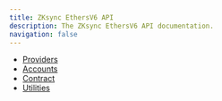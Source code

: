 ```yaml
---
title: ZKsync EthersV6 API
description: The ZKsync EthersV6 API documentation.
navigation: false
---
```


- [Providers](/zksync-network/sdk/js/ethers/api/v6/providers)
- [Accounts](/zksync-network/sdk/js/ethers/api/v6/accounts)
- [Contract](/zksync-network/sdk/js/ethers/api/v6/contract)
- [Utilities](/zksync-network/sdk/js/ethers/api/v6/utilities)
